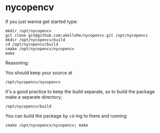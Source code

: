 nycopencv
===========

If you just wanna get started type:

```
mkdir /opt/nycopencv
git clone git@github.com:akellehe/nycopencv.git /opt/nycopencv
mkdir /opt/nycopencv/build
cd /opt/nycopencv/build
cmake /opt/nycopencv/nycopencv
make
```

Reasoning:

You should keep your source at 
```
/opt/nycopencv/nycopencv
```

It's a good practice to keep the build separate, so to build the package make a separate directory;

```
/opt/nycopencv/build
```

You can build the package  by `cd`-ing to there and running

```
cmake /opt/nycopencv/nycopencv; make
```
